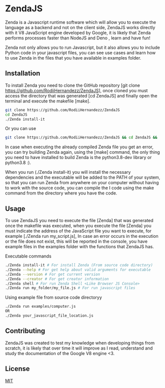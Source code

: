 # ZendaJS

Zenda is a Javascript runtime software which will allow you to execute the language as a backend and not on the client side, ZendaJS works directly with it V8 JavaScript engine developed by Google, it is likely that Zenda performs processes faster than NodeJS and Deno , learn and have fun!

Zenda not only allows you to run Javascript, but it also allows you to include Python code in your javascript files, you can see use cases and learn how to use Zenda in the files that you have available in examples folder.

## Installation

To install Zenda you need to clone the GitHub repository [git clone https://github.com/RodiiHernandezz/ZendaJS],
once cloned you must access the directory that was generated [cd ZendaJS] and finally open the terminal and execute the makefile [make].

```bash
git clone https://github.com/RodiiHernandezz/ZendaJS
cd ZendaJS
./Zenda install-it
```

Or you can use
```bash
git clone https://github.com/RodiiHernandezz/ZendaJS && cd ZendaJS && ./Zenda install-it
```

In case when executing the already compiled Zenda file you get an error, you can try building Zenda again, using the [make] command, the only thing you need to have installed to build Zenda is the python3.8-dev library or python3.8 :).

When you run (./Zenda install-it) you will install the necessary dependencies and the executable will be added to the PATH of your system, so that you can run Zenda from anywhere on your computer without having to work with the source code, you can compile the I code using the make command from the directory where you have the code.

## Usage

To use ZendaJS you need to execute the file [Zenda] that was generated once the makefile was executed, when you execute the file [Zenda] you must indicate the address of the JavaScript file you want to execute, for example [./Zenda run my_script.js],
In case an error occurs in the execution or the file does not exist, this will be reported in the console, you have example files in the examples folder with the functions that ZendaJS has.

Executable commands
```bash
./Zenda install-it # For install Zenda (From source code directory)
./Zenda --help # For get help about valid arguments for executable
./Zenda --version # For get current version
./Zenda --creator # For get creator information
./Zenda shell # For run Zenda Shell <Like Browser JS Console>
./Zenda run my_folder/my_file.js # For run javascript files
```

Using example file from source code directoryy
```bash
./Zenda run examples/computer.js
OR
./Zenda your_javascript_file_location.js
```

## Contributing
ZendaJS was created to test my knowledge when developing things from scratch, it is likely that over time it will improve as I read, understand and study the documentation of the Google V8 engine <3.

## License
[MIT](https://choosealicense.com/licenses/mit/)
